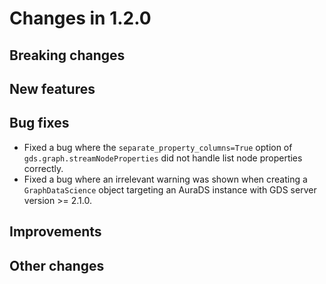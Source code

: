 # Changes in 1.2.0


## Breaking changes
  

## New features


## Bug fixes

* Fixed a bug where the `separate_property_columns=True` option of `gds.graph.streamNodeProperties` did not handle list node properties correctly.
* Fixed a bug where an irrelevant warning was shown when creating a `GraphDataScience` object targeting an AuraDS instance with GDS server version >= 2.1.0.


## Improvements


## Other changes

